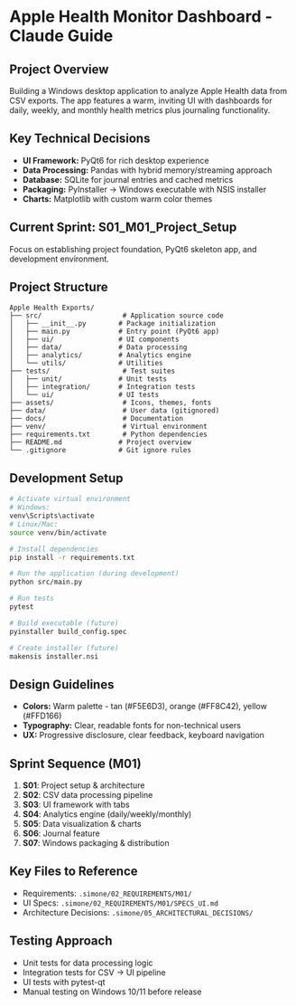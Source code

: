 # Apple Health Monitor Dashboard - Claude Guide

## Project Overview
Building a Windows desktop application to analyze Apple Health data from CSV exports. The app features a warm, inviting UI with dashboards for daily, weekly, and monthly health metrics plus journaling functionality.

## Key Technical Decisions
- **UI Framework:** PyQt6 for rich desktop experience
- **Data Processing:** Pandas with hybrid memory/streaming approach
- **Database:** SQLite for journal entries and cached metrics
- **Packaging:** PyInstaller → Windows executable with NSIS installer
- **Charts:** Matplotlib with custom warm color themes

## Current Sprint: S01_M01_Project_Setup
Focus on establishing project foundation, PyQt6 skeleton app, and development environment.

## Project Structure
```
Apple Health Exports/
├── src/                    # Application source code
│   ├── __init__.py        # Package initialization
│   ├── main.py            # Entry point (PyQt6 app)
│   ├── ui/                # UI components
│   ├── data/              # Data processing
│   ├── analytics/         # Analytics engine
│   └── utils/             # Utilities
├── tests/                  # Test suites
│   ├── unit/              # Unit tests
│   ├── integration/       # Integration tests
│   └── ui/                # UI tests
├── assets/                 # Icons, themes, fonts
├── data/                   # User data (gitignored)
├── docs/                   # Documentation
├── venv/                   # Virtual environment
├── requirements.txt        # Python dependencies
├── README.md              # Project overview
└── .gitignore             # Git ignore rules
```

## Development Setup
```bash
# Activate virtual environment
# Windows:
venv\Scripts\activate
# Linux/Mac:
source venv/bin/activate

# Install dependencies
pip install -r requirements.txt

# Run the application (during development)
python src/main.py

# Run tests
pytest

# Build executable (future)
pyinstaller build_config.spec

# Create installer (future)
makensis installer.nsi
```

## Design Guidelines
- **Colors:** Warm palette - tan (#F5E6D3), orange (#FF8C42), yellow (#FFD166)
- **Typography:** Clear, readable fonts for non-technical users
- **UX:** Progressive disclosure, clear feedback, keyboard navigation

## Sprint Sequence (M01)
1. **S01**: Project setup & architecture
2. **S02**: CSV data processing pipeline
3. **S03**: UI framework with tabs
4. **S04**: Analytics engine (daily/weekly/monthly)
5. **S05**: Data visualization & charts
6. **S06**: Journal feature
7. **S07**: Windows packaging & distribution

## Key Files to Reference
- Requirements: `.simone/02_REQUIREMENTS/M01/`
- UI Specs: `.simone/02_REQUIREMENTS/M01/SPECS_UI.md`
- Architecture Decisions: `.simone/05_ARCHITECTURAL_DECISIONS/`

## Testing Approach
- Unit tests for data processing logic
- Integration tests for CSV → UI pipeline
- UI tests with pytest-qt
- Manual testing on Windows 10/11 before release